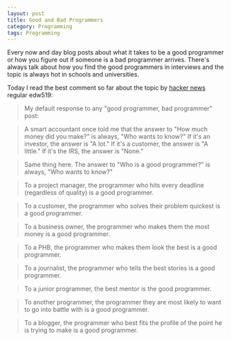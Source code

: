 ```yaml
---
layout: post
title: Good and Bad Programmers
category: Programming
tags: Programming
---
```



Every now and day blog posts about what it takes to be a good programmer or how you figure out if someone is a bad programmer arrives. There's always talk about how you find the good programmers in interviews and the topic is always hot in schools and universities.

Today I read the best comment so far about the topic by [hacker news][] regular edw519:

> My default response to any "good programmer, bad programmer" post:

> A smart accountant once told me that the answer to "How much money did you make?" is always, "Who wants to know?" If it's an investor, the answer is "A lot." If it's a customer, the answer is "A little." If it's the IRS, the answer is "None."

> Same thing here. The answer to "Who is a good programmer?" is always, "Who wants to know?"

> To a project manager, the programmer who hits every deadline (regardless of quality) is a good programmer.

> To a customer, the programmer who solves their problem quickest is a good programmer.

> To a business owner, the programmer who makes them the most money is a good programmer.

> To a PHB, the programmer who makes them look the best is a good programmer.

> To a journalist, the programmer who tells the best stories is a good programmer.

> To a junior programmer, the best mentor is the good programmer.

> To another programmer, the programmer they are most likely to want to go into battle with is a good programmer.

> To a blogger, the programmer who best fits the profile of the point he is trying to make is a good programmer.

[hacker news]: https://news.ycombinator.com/


